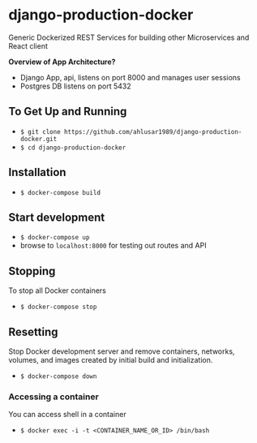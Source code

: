 # django-production-docker

Generic Dockerized REST Services for building other Microservices and React client

**Overview of App Architecture?**
* Django App, api, listens on port 8000 and manages user sessions
* Postgres DB listens on port 5432

## To Get Up and Running

* `$ git clone https://github.com/ahlusar1989/django-production-docker.git`
* `$ cd django-production-docker`

## Installation

* `$ docker-compose build`

## Start development

* `$ docker-compose up`
* browse to `localhost:8000` for testing out routes and API

## Stopping

To stop all Docker containers

* `$ docker-compose stop`

## Resetting

Stop Docker development server and remove containers, networks, volumes, and images created by initial build and initialization.

* `$ docker-compose down`

### Accessing a container

You can access shell in a container

* `$ docker exec -i -t <CONTAINER_NAME_OR_ID> /bin/bash`
